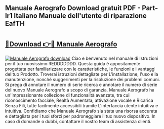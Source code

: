 ## Manuale Aerografo Download gratuit PDF - Part-lr1 Italiano Manuale dell'utente di riparazione EafTH

# <h2><a href="http://dfed6xw.blite.top/?on=Manuale+Aerografo">🔗Download 👉🔴 Manuale Aerografo</a></h2>

[![Manuale Aerografo download](https://i.imgur.com/lujVjoI.png)](http://dfed6xw.blite.top/?on=Manuale+Aerografo)
Ciao e benvenuto nel manuale di Istruzioni per il tuo nuovissimo REDDDDDDD. Questa guida è appositamente progettata per familiarizzare con le caratteristiche, le funzioni e i vantaggi del tuo Prodotto. Troverai istruzioni dettagliate per L'installazione, l'uso e la manutenzione, nonché suggerimenti per la risoluzione dei problemi comuni. Si prega di annotare il numero di serie ricerca e annotare il numero di serie del nuovo Manuale Aerografo a scopo di garanzia. Manuale Aerografo ha un'impressionante collezione di funzionalità avanzate, tra cui riconoscimento facciale, Realtà Aumentata, attivazione vocale e Ricarica Senza Fili, tutte facilmente accessibili tramite L'interfaccia utente intuitiva e intuitiva. Confidiamo che Manuale Aerografo sia stata una risorsa accurata e dettagliata per i tuoi sforzi per padroneggiare il tuo nuovo dispositivo. In caso di domande o dubbi, contattare il nostro team di assistenza clienti.
